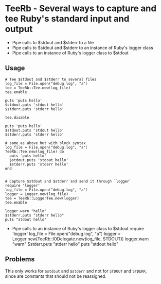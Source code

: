 # TeeRb - Several ways to capture and tee Ruby's standard input and output

  * Pipe calls to $stdout and $stderr to a file
  * Pipe calls to $stdout and $stderr to an instance of Ruby's logger class
  * Pipe calls to an instance of Ruby's logger class to $stdout

## Usage


    # Tee $stdout and $stderr to several files
    log_file = File.open("debug.log", "a")
    tee = TeeRb::Tee.new(log_file)
    tee.enable

    puts 'puts hello'
    $stdout.puts 'stdout hello'
    $stderr.puts 'stderr hello'

    tee.disable

    puts 'puts hello'
    $stdout.puts 'stdout hello'
    $stderr.puts 'stderr hello'

    # same as above but with block syntax
    log_file = File.open("debug.log", "a")
    TeeRb::Tee.new(log_file) do
      puts 'puts hello'
      $stdout.puts 'stdout hello'
      $stderr.puts 'stderr hello'
    end


    # Capture $stdout and $stderr and send it through `logger`
    require 'logger'
    log_file = File.open("debug.log", "a")
    logger = Logger.new(log_file)
    tee = TeeRb::LoggerTee.new(logger)
    tee.enable

    logger.warn "hello"
    $stderr.puts "stderr hello"
    puts "stdout hello"


  * Pipe calls to an instance of Ruby's logger class to $stdout
    require 'logger'
    log_file = File.open("debug.log", "a")
    logger = Logger.new(TeeRb::IODelegate.new(log_file, STDOUT))
    logger.warn "warn"
    $stderr.puts "stderr hello"
    puts "stdout hello"

## Problems

This only works for `$stdout` and `$stderr` and not for `STDOUT` and `STDERR`, since are constants
that should not be reassigned.
